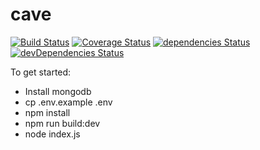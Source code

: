 # cave
[![Build Status](https://travis-ci.org/johvik/cave.svg?branch=master)](https://travis-ci.org/johvik/cave)
[![Coverage Status](https://coveralls.io/repos/github/johvik/cave/badge.svg?branch=master)](https://coveralls.io/github/johvik/cave?branch=master)
[![dependencies Status](https://david-dm.org/johvik/cave/status.svg)](https://david-dm.org/johvik/cave)
[![devDependencies Status](https://david-dm.org/johvik/cave/dev-status.svg)](https://david-dm.org/johvik/cave?type=dev)

To get started:
* Install mongodb
* cp .env.example .env
* npm install
* npm run build:dev
* node index.js
